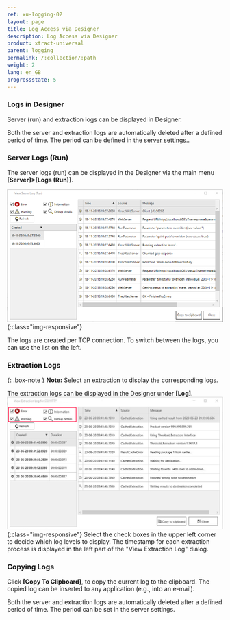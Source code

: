 ```yaml
---
ref: xu-logging-02
layout: page
title: Log Access via Designer
description: Log Access via Designer
product: xtract-universal
parent: logging
permalink: /:collection/:path
weight: 2
lang: en_GB
progressstate: 5
---
```



### Logs in Designer
Server (run) and extraction logs can be displayed in Designer.

Both the server and extraction logs are automatically deleted after a defined period of time. The period can be defined in the [server settings.](../server/server-settings).

### Server Logs (Run)

The server logs (run) can be displayed in the Designer via the main menu **[Server]>[Logs (Run)]**.

![View-Server-Log](/img/content/View-Server-Log.png){:class="img-responsive"}
 
The logs are created per TCP connection. To switch between the logs, you can use the list on the left. 

### Extraction Logs

{: .box-note }
**Note:** Select an extraction to display the corresponding logs. 

The extraction logs can be displayed in the Designer under **[Log]**.
![View-Extraction-Log](/img/content/View-Extraction-Log.png){:class="img-responsive"} 
Select the check boxes in the upper left corner to decide which log levels to display.
The timestamp for each extraction process is displayed in the left part of the "View Extraction Log" dialog.


### Copying Logs
Click **[Copy To Clipboard]**, to copy the current log to the clipboard. The copied log can be inserted to any application (e.g., into an e-mail).

Both the server and extraction logs are automatically deleted after a defined period of time. The period can be set in the server settings.



